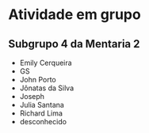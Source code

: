 # Atividade em grupo

## Subgrupo 4 da Mentaria 2

- Emily Cerqueira
- GS
- John Porto
- Jônatas da Silva
- Joseph
- Julia Santana
- Richard Lima
- desconhecido
